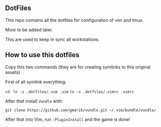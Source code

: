 ## DotFiles

This repo contains all the dotfiles for configuration of vim and tmux.

More to be added later.

This are used to keep in sync all workstations.

## How to use this dotfiles

Copy this two commands (they are for creating symlinks to this original assets)


First of all symlink everything:

```cd ```
```ln -s .dotfiles/.vim .vim```
```ln -s .dotfiles/.vimrc .vimrc```

After that install ``Vundle`` with:

```git clone https://github.com/gmarik/vundle.git ~/.vim/bundle/vundle/```

After that into Vim, run ```:PluginInstall``` and the game is done!


